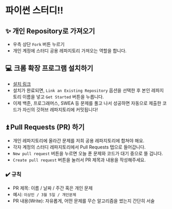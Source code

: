 # 파이썬 스터디!!

## ✨ 개인 Repository로 가져오기
- 우측 상단 `Fork` 버튼 누르기
- 개인 계정에 스터디 공용 레파지토리 가져오는 역할을 합니다.

## 💻 크롬 확장 프로그램 설치하기
- [설치 링크](https://chromewebstore.google.com/detail/ccammcjdkpgjmcpijpahlehmapgmphmk?utm_source=item-share-cb)
- 설치가 완료되면, `Link an Existing Repository` 옵션을 선택한 후 본인 레파지토리 이름을 넣고 `Get Started` 버튼을 누릅니다.
- 이제 백준, 프로그래머스, SWEA 등 문제를 풀고 나서 성공하면 자동으로 제출한 코드가 자신의 깃허브 레파지토리에 커밋됩니다!

## ⏫ Pull Requests (PR) 하기
- 개인 레파지토리에 올라간 문제를 저희 공용 레파지토리에 합쳐야 해요.
- 각자 계정의 스터디 레파지토리에서 Pull Requests 탭으로 들어갑니다.
- `New pull request` 버튼을 누르면 오늘 푼 문제와 코드가 대기 중으로 뜰 겁니다.
- `Create pull request` 버튼을 눌러서 PR 제목과 내용을 작성해주세요.
### ✔️ 규칙
- PR 제목: 이름 / 날짜 / 주간 혹은 개인 문제
- 예시: `이상민 / 3월 5일 / 개인문제`
- PR 내용(Write): 자유롭게, 어떤 문제를 무슨 알고리즘을 썼는지 간단히 서술
